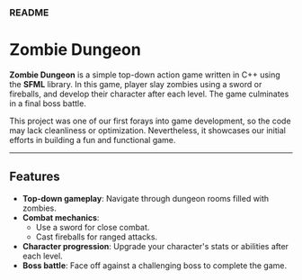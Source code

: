 ### README

# Zombie Dungeon

**Zombie Dungeon** is a simple top-down action game written in C++ using the **SFML** library. In this game, player slay zombies using a sword or fireballs, and develop their character after each level. The game culminates in a final boss battle. 

This project was one of our first forays into game development, so the code may lack cleanliness or optimization. Nevertheless, it showcases our initial efforts in building a fun and functional game.

---

## Features

- **Top-down gameplay**: Navigate through dungeon rooms filled with zombies.
- **Combat mechanics**: 
  - Use a sword for close combat.
  - Cast fireballs for ranged attacks.
- **Character progression**: Upgrade your character's stats or abilities after each level.
- **Boss battle**: Face off against a challenging boss to complete the game.


